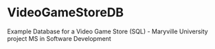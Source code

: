 # VideoGameStoreDB
Example Database for a Video Game Store (SQL) - Maryville University project MS in Software Development
